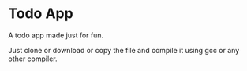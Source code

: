 # Todo App

A todo app made just for fun.

Just clone or download or copy the file and compile it using gcc or any other compiler.
